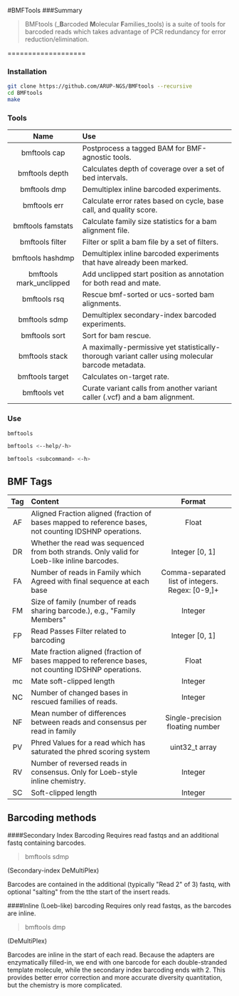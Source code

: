 #BMFTools
###Summary
>BMFtools (_**B**arcoded **M**olecular **F**amilies_tools) is a suite of tools for barcoded reads which takes advantage of PCR redundancy for error reduction/elimination.

===================


### Installation

```bash
git clone https://github.com/ARUP-NGS/BMFtools --recursive
cd BMFtools
make
```

### Tools

Name | Use |
:---:|:----|
bmftools cap| Postprocess a tagged BAM for BMF-agnostic tools.|
bmftools depth| Calculates depth of coverage over a set of bed intervals.|
bmftools dmp| Demultiplex inline barcoded experiments.|
bmftools err| Calculate error rates based on cycle, base call, and quality score.|
bmftools famstats| Calculate family size statistics for a bam alignment file.|
bmftools filter| Filter or split a bam file by a set of filters.|
bmftools hashdmp| Demultiplex inline barcoded experiments that have already been marked.|
bmftools mark_unclipped| Add unclipped start position as annotation for both read and mate.|
bmftools rsq| Rescue bmf-sorted or ucs-sorted bam alignments.|
bmftools sdmp| Demultiplex secondary-index barcoded experiments.|
bmftools sort| Sort for bam rescue.|
bmftools stack| A maximally-permissive yet statistically-thorough variant caller using molecular barcode metadata.|
bmftools target| Calculates on-target rate.|
bmftools vet| Curate variant calls from another variant caller (.vcf) and a bam alignment.|


### Use

```bash
bmftools
```

```bash
bmftools <--help/-h>
```

```bash
bmftools <subcommand> <-h>
```


## BMF Tags

Tag | Content | Format |
:----:|:-----|:-----:|
AF | Aligned Fraction aligned (fraction of bases mapped to reference bases, not counting IDSHNP operations. | Float |
DR | Whether the read was sequenced from both strands. Only valid for Loeb-like inline barcodes. | Integer [0, 1] |
FA | Number of reads in Family which Agreed with final sequence at each base | Comma-separated list of integers. Regex: [0-9,]+ |
FM | Size of family (number of reads sharing barcode.), e.g., "Family Members" | Integer |
FP | Read Passes Filter related to barcoding | Integer [0, 1]|
MF | Mate fraction aligned (fraction of bases mapped to reference bases, not counting IDSHNP operations. | Float |
mc | Mate soft-clipped length | Integer |
NC | Number of changed bases in rescued families of reads. | Integer |
NF | Mean number of differences between reads and consensus per read in family | Single-precision floating number |
PV | Phred Values for a read which has saturated the phred scoring system | uint32_t array |
RV | Number of reversed reads in consensus. Only for Loeb-style inline chemistry. | Integer |
SC | Soft-clipped length | Integer |

## Barcoding methods

####Secondary Index Barcoding 
Requires read fastqs and an additional fastq containing barcodes.
> bmftools sdmp

(Secondary-index DeMultiPlex)

Barcodes are contained in the additional (typically "Read 2" of 3) fastq, with optional "salting" from the tthe start of the insert reads.

####Inline (Loeb-like) barcoding
Requires only read fastqs, as the barcodes are inline.
> bmftools dmp

(DeMultiPlex)

Barcodes are inline in the start of each read. Because the adapters are enzymatically filled-in, we end with one barcode for each double-stranded template molecule, while the secondary index barcoding ends with 2. This provides better error correction and more accurate diversity quantitation, but the chemistry is more complicated.

